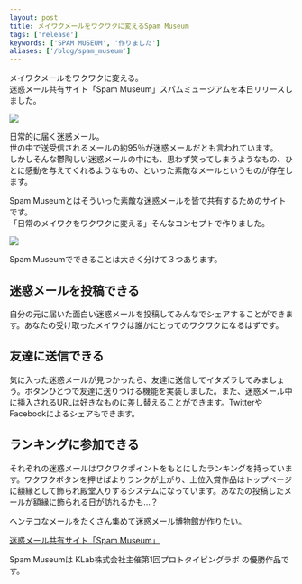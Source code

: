 ```yaml
---
layout: post
title: メイワクメールをワクワクに変えるSpam Museum
tags: ['release']
keywords: ['SPAM MUSEUM', '作りました']
aliases: ['/blog/spam_museum']
---
```


メイワクメールをワクワクに変える。<br/>
迷惑メール共有サイト「Spam Museum」スパムミュージアムを本日リリースしました。

[<img src="/img/blog_spammuseum_ss.png" class="image-on-frame" />](http://meiwaku.me)

日常的に届く迷惑メール。<br/>
世の中で送受信されるメールの約95％が迷惑メールだとも言われています。<br/>
しかしそんな鬱陶しい迷惑メールの中にも、思わず笑ってしまうようなもの、ひとに感動を与えてくれるようなもの、といった素敵なメールというものが存在します。

Spam Museumとはそういった素敵な迷惑メールを皆で共有するためのサイトです。<br/>
「日常のメイワクをワクワクに変える」そんなコンセプトで作りました。

<img src="/img/blog_spammuseum_about.gif" class="image-on-frame" />

Spam Museumでできることは大きく分けて３つあります。

## 迷惑メールを投稿できる

自分の元に届いた面白い迷惑メールを投稿してみんなでシェアすることができます。あなたの受け取ったメイワクは誰かにとってのワクワクになるはずです。

## 友達に送信できる
気に入った迷惑メールが見つかったら、友達に送信してイタズラしてみましょう。ボタンひとつで友達に送りつける機能を実装しました。また、迷惑メール中に挿入されるURLは好きなものに差し替えることができます。TwitterやFacebookによるシェアもできます。

## ランキングに参加できる
それぞれの迷惑メールはワクワクポイントをもとにしたランキングを持っています。ワクワクボタンを押せばよりランクが上がり、上位入賞作品はトップページに額縁として飾られ殿堂入りするシステムになっています。あなたの投稿したメールが額縁に飾られる日が訪れるかも…？

ヘンテコなメールをたくさん集めて迷惑メール博物館が作りたい。

[迷惑メール共有サイト「Spam Museum」](http://meiwaku.me)

Spam Museumは KLab株式会社主催第1回プロトタイピングラボ の優勝作品です。
